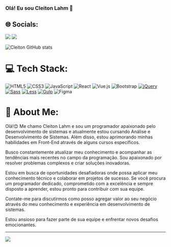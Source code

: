 ### Olá! Eu sou Cleiton Lahm 👋
## 🌐 Socials:
<a href="https://www.instagram.com/clei_lahmm/" target="_blank"><img src="https://img.shields.io/badge/Instagram-%23E4405F.svg?style=for-the-badge&logo=instagram&logoColor=white"></a>  <a href="https://www.linkedin.com/in/cleitonlahm/" target="_blank"><img src="https://img.shields.io/badge/LinkedIn-%230077B5.svg?style=for-the-badge&logo=linkedin&logoColor=white"></a>


![Cleiton GitHub stats](https://github-readme-stats.vercel.app/api?username=CleitonLahm&show_icons=true&theme=radical)

# 💻 Tech Stack:
![HTML5](https://img.shields.io/badge/html5-%23E34F26.svg?style=for-the-badge&logo=html5&logoColor=white) ![CSS3](https://img.shields.io/badge/css3-%231572B6.svg?style=for-the-badge&logo=css3&logoColor=white) ![JavaScript](https://img.shields.io/badge/javascript-%23323330.svg?style=for-the-badge&logo=javascript&logoColor=%23F7DF1E) ![React](https://img.shields.io/badge/react-%2320232a.svg?style=for-the-badge&logo=react&logoColor=%2361DAFB) 
![Vue.js](https://img.shields.io/badge/vue.js-%2335495e.svg?style=for-the-badge&logo=vue.js&logoColor=4FC08D)
![Bootstrap](https://img.shields.io/badge/bootstrap-%23563D7C.svg?style=for-the-badge&logo=bootstrap&logoColor=white) [![jQuery](https://img.shields.io/badge/jquery-%230769AD.svg?style=for-the-badge&logo=jquery&logoColor=white)](https://jquery.com/)
[![Sass](https://img.shields.io/badge/sass-%23CC6699.svg?style=for-the-badge&logo=sass&logoColor=white)](https://sass-lang.com/)
[![Less](https://img.shields.io/badge/less-%231d365d.svg?style=for-the-badge&logo=less&logoColor=white)](http://lesscss.org/)
[![Gulp](https://img.shields.io/badge/gulp-%23CF4647.svg?style=for-the-badge&logo=gulp&logoColor=white)](https://gulpjs.com/) ![Figma](https://img.shields.io/badge/figma-%23F24E1E.svg?style=for-the-badge&logo=figma&logoColor=white)
<br>
# 💫 About Me:

Olá!😊 Me chamo Cleiton Lahm e sou um programador apaixonado pelo desenvolvimento de sistemas e atualmente estou cursando Análise e Desenvolvimento de Sistemas. Além disso, estou aprimorando minhas habilidades em Front-End através de alguns cursos específicos.

Busco constantemente atualizar meu conhecimento e acompanhar as tendências mais recentes no campo da programação. Sou apaixonado por resolver problemas complexos e criar soluções inovadoras.<br>

Estou em busca de oportunidades desafiadoras onde possa aplicar meu conhecimento técnico e colaborar em projetos de sucesso. Se você procura um programador dedicado, comprometido com a excelência e sempre disposto a aprender, estou pronto para contribuir com sua equipe.<br>

Contate-me para discutirmos como posso agregar valor ao seu negócio através do meu conhecimento e experiência em desenvolvimento de sistemas.<br>

Estou ansioso para fazer parte de sua equipe e enfrentar novos desafios emocionantes.



---
[![](https://visitcount.itsvg.in/api?id=CleitonLahm&icon=0&color=0)](https://visitcount.itsvg.in)

<!-- Proudly created with GPRM ( https://gprm.itsvg.in ) -->
